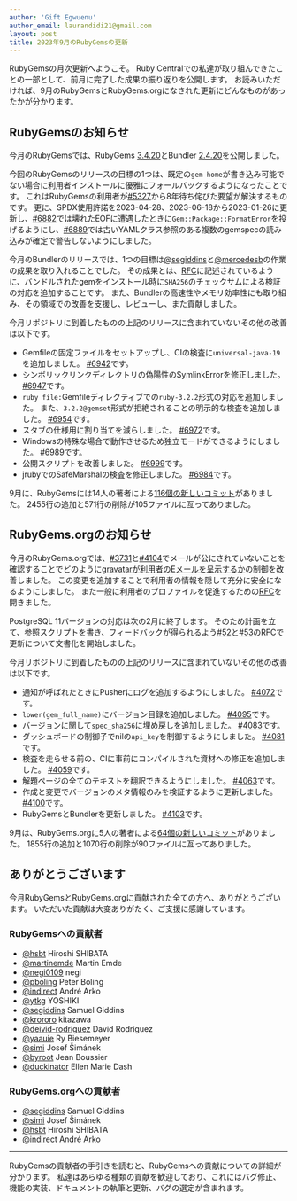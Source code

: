 ```yaml
---
author: 'Gift Egwuenu'
author_email: laurandidi21@gmail.com
layout: post
title: 2023年9月のRubyGemsの更新
---
```


RubyGemsの月次更新へようこそ。
Ruby Centralでの私達が取り組んできたことの一部として、前月に完了した成果の振り返りを公開します。
お読みいただければ、9月のRubyGemsとRubyGems.orgになされた更新にどんなものがあったかが分かります。

## RubyGemsのお知らせ
今月のRubyGemsでは、RubyGems
[3.4.20](https://github.com/rubygems/rubygems/blob/master/CHANGELOG.md#3420--2023-09-27)とBundler
[2.4.20](https://github.com/rubygems/rubygems/blob/master/bundler/CHANGELOG.md#2420-september-27-2023)を公開しました。

今回のRubyGemsのリリースの目標の1つは、既定の`gem
home`が書き込み可能でない場合に利用者インストールに優雅にフォールバックするようになったことです。
これはRubyGemsの利用者が[#5327](https://github.com/rubygems/rubygems/pull/5327)から8年待ち侘びた要望が解決するものです。
更に、SPDX使用許諾を2023-04-28、2023-06-18から2023-01-26に更新し、[#6882](https://github.com/rubygems/rubygems/pull/6882)では壊れたEOFに遭遇したときに`Gem::Package::FormatError`を投げるようにし、[#6889](https://github.com/rubygems/rubygems/pull/6889)では古いYAMLクラス参照のある複数のgemspecの読み込みが確定で警告しないようにしました。

今月のBundlerのリリースでは、1つの目標は[@segiddins](https://github.com/segiddins)と[@mercedesb](https://github.com/mercedesb)の作業の成果を取り入れることでした。
その成果とは、[RFC](https://github.com/rubygems/rfcs/pull/50)に記述されているように、バンドルされたgemをインストール時に`SHA256`のチェックサムによる検証の対応を追加することです。
また、Bundlerの高速性やメモリ効率性にも取り組み、その領域での改善を支援し、レビューし、また貢献しました。

今月リポジトリに到着したものの上記のリリースに含まれていないその他の改善は以下です。

- Gemfileの固定ファイルをセットアップし、CIの検査に`universal-java-19`を追加しました。
  [#6942](https://github.com/rubygems/rubygems/pull/6942)です。
- シンボリックリンクディレクトリの偽陽性のSymlinkErrorを修正しました。
  [#6947](https://github.com/rubygems/rubygems/pull/6947)です。
- `ruby file:`Gemfileディレクティブでの`ruby-3.2.2`形式の対応を追加しました。
  また、`3.2.2@gemset`形式が拒絶されることの明示的な検査を追加しました。
  [#6954](https://github.com/rubygems/rubygems/pull/6954)です。
- スタブの仕様用に割り当てを減らしました。
  [#6972](https://github.com/rubygems/rubygems/pull/6972)です。
- Windowsの特殊な場合で動作させるため独立モードができるようにしました。
  [#6989](https://github.com/rubygems/rubygems/pull/6989)です。
- 公開スクリプトを改善しました。
  [#6999](https://github.com/rubygems/rubygems/pull/6999)です。
- jrubyでのSafeMarshalの検査を修正しました。
  [#6984](https://github.com/rubygems/rubygems/pull/6984)です。

9月に、RubyGemsには14人の著者による[116個の新しいコミット](https://github.com/rubygems/rubygems/compare/master@%7B2023-09-01%7D...master@%7B2023-09-30%7D)がありました。
2455行の追加と571行の削除が105ファイルに亙ってありました。

## RubyGems.orgのお知らせ

今月のRubyGems.orgでは、[#3731](https://github.com/rubygems/rubygems.org/pull/3731)と[#4104](https://github.com/rubygems/rubygems.org/pull/4104)でメールが公にされていないことを確認することでどのように[gravatarが利用者のEメールを呈示するか](https://github.com/rubygems/rubygems.org/issues/3278)の制御を改善しました。
この変更を追加することで利用者の情報を隠して充分に安全になるようにしました。
また一般に利用者のプロファイルを促進するための[RFC](https://github.com/rubygems/rfcs/pull/51)を開きました。

PostgreSQL 11バージョンの対応は次の2月に終了します。
そのため計画を立て、参照スクリプトを書き、フィードバックが得られるよう[#52](https://github.com/rubygems/rfcs/pull/52)と[#53](https://github.com/rubygems/rfcs/pull/53)のRFCで更新について文書化を開始しました。

今月リポジトリに到着したものの上記のリリースに含まれていないその他の改善は以下です。

- 通知が呼ばれたときにPusherにログを追加するようにしました。
  [#4072](https://github.com/rubygems/rubygems.org/pull/4072)です。
- `lower(gem_full_name)`にバージョン目録を追加しました。
  [#4095](https://github.com/rubygems/rubygems.org/pull/4095)です。
- バージョンに関して`spec_sha256`に埋め戻しを追加しました。
  [#4083](https://github.com/rubygems/rubygems.org/pull/4083)です。
- ダッシュボードの制御子でnilの`api_key`を制御するようにしました。
  [#4081](https://github.com/rubygems/rubygems.org/pull/4081)です。
- 検査を走らせる前の、CIに事前にコンパイルされた資材への修正を追加しました。
  [#4059](https://github.com/rubygems/rubygems.org/pull/4059)です。
- 解題ページの全てのテキストを翻訳できるようにしました。
  [#4063](https://github.com/rubygems/rubygems.org/pull/4063)です。
- 作成と変更でバージョンのメタ情報のみを検証するように更新しました。
  [#4100](https://github.com/rubygems/rubygems.org/pull/4100)です。
- RubyGemsとBundlerを更新しました。
  [#4103](https://github.com/rubygems/rubygems.org/pull/4103)です。

9月は、RubyGems.orgに5人の著者による[64個の新しいコミット](https://github.com/rubygems/rubygems.org/compare/master@%7B2023-09-01%7D...master@%7B2023-09-30%7D)がありました。
1855行の追加と1070行の削除が90ファイルに亙ってありました。

## ありがとうございます

今月RubyGemsとRubyGems.orgに貢献された全ての方へ、ありがとうございます。
いただいた貢献は大変ありがたく、ご支援に感謝しています。

### RubyGemsへの貢献者

- [@hsbt](https://github.com/hsbt) Hiroshi SHIBATA
- [@martinemde](https://github.com/martinemde) Martin Emde
- [@negi0109](https://github.com/negi0109) negi
- [@pboling](https://github.com/pboling) Peter Boling
- [@indirect](https://github.com/indirect) André Arko
- [@ytkg](https://github.com/ytkg) YOSHIKI
- [@segiddins](https://github.com/segiddins) Samuel Giddins
- [@krororo](https://github.com/krororo) kitazawa
- [@deivid-rodriguez](https://github.com/deivid-rodriguez) David Rodríguez
- [@yaauie](https://github.com/yaauie) Ry Biesemeyer
- [@simi](https://github.com/simi) Josef Šimánek
- [@byroot](https://github.com/byroot) Jean Boussier
- [@duckinator](https://github.com/duckinator) Ellen Marie Dash

### RubyGems.orgへの貢献者

- [@segiddins](https://github.com/segiddins) Samuel Giddins
- [@simi](https://github.com/simi) Josef Šimánek
- [@hsbt](https://github.com/hsbt) Hiroshi SHIBATA
- [@indirect](https://github.com/indirect) André Arko

---
RubyGemsの貢献者の手引きを読むと、RubyGemsへの貢献についての詳細が分かります。
私達はあらゆる種類の貢献を歓迎しており、これにはバグ修正、機能の実装、ドキュメントの執筆と更新、バグの選定が含まれます。
